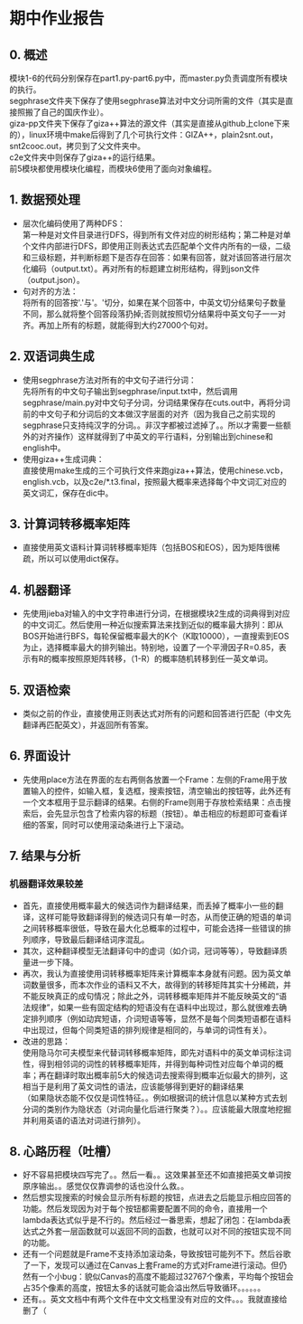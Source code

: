 # 期中作业报告
## 0. 概述
模块1-6的代码分别保存在part1.py-part6.py中，而master.py负责调度所有模块的执行。  
segphrase文件夹下保存了使用segphrase算法对中文分词所需的文件（其实是直接照搬了自己的国庆作业）。  
giza-pp文件夹下保存了giza++算法的源文件（其实是直接从github上clone下来的），linux环境中make后得到了几个可执行文件：GIZA++，plain2snt.out，snt2cooc.out，拷贝到了父文件夹中。  
c2e文件夹中则保存了giza++的运行结果。  
前5模块都使用模块化编程，而模块6使用了面向对象编程。
## 1. 数据预处理
+ 层次化编码使用了两种DFS：  
第一种是对文件目录进行DFS，得到所有文件对应的树形结构；第二种是对单个文件内部进行DFS，即使用正则表达式去匹配单个文件内所有的一级，二级和三级标题，并判断标题下是否存在回答：如果有回答，就对该回答进行层次化编码（output.txt）。再对所有的标题建立树形结构，得到json文件（output.json）。
+ 句对齐的方法：  
将所有的回答按'.'与'。'切分，如果在某个回答中，中英文切分结果句子数量不同，那么就将整个回答段落扔掉;否则就按照切分结果将中英文句子一一对齐。再加上所有的标题，就能得到大约27000个句对。
## 2. 双语词典生成
+ 使用segphrase方法对所有的中文句子进行分词：  
先将所有的中文句子输出到segphrase/input.txt中，然后调用segphrase/main.py对中文句子分词，分词结果保存在cuts.out中，再将分词前的中文句子和分词后的文本做汉字层面的对齐（因为我自己之前实现的segphrase只支持纯汉字的分词。。非汉字都被过滤掉了。。所以才需要一些额外的对齐操作）这样就得到了中英文的平行语料，分别输出到chinese和english中。  
+ 使用giza++生成词典：  
直接使用make生成的三个可执行文件来跑giza++算法，使用chinese.vcb，english.vcb，以及c2e/*.t3.final，按照最大概率来选择每个中文词汇对应的英文词汇，保存在dic中。
## 3. 计算词转移概率矩阵
+ 直接使用英文语料计算词转移概率矩阵（包括BOS和EOS），因为矩阵很稀疏，所以可以使用dict保存。
## 4. 机器翻译
+ 先使用jieba对输入的中文字符串进行分词，在根据模块2生成的词典得到对应的中文词汇。然后使用一种近似搜索算法来找到近似的概率最大排列：即从BOS开始进行BFS，每轮保留概率最大的K个（K取10000），一直搜索到EOS为止，选择概率最大的排列输出。特别地，设置了一个平滑因子R=0.85，表示有R的概率按照原矩阵转移，（1-R）的概率随机转移到任一英文单词。
## 5. 双语检索
+ 类似之前的作业，直接使用正则表达式对所有的问题和回答进行匹配（中文先翻译再匹配英文），并返回所有答案。
## 6. 界面设计
+ 先使用place方法在界面的左右两侧各放置一个Frame：左侧的Frame用于放置输入的控件，如输入框，复选框，搜索按钮，清空输出的按钮等，此外还有一个文本框用于显示翻译的结果。右侧的Frame则用于存放检索结果：点击搜索后，会先显示包含了检索内容的标题（按钮）。单击相应的标题即可查看详细的答案，同时可以使用滚动条进行上下滚动。
## 7. 结果与分析
### 机器翻译效果较差
+ 首先，直接使用概率最大的候选词作为翻译结果，而丢掉了概率小一些的翻译，这样可能导致翻译得到的候选词只有单一时态，从而使正确的短语的单词之间转移概率很低，导致在最大化总概率的过程中，可能会选择一些错误的排列顺序，导致最后翻译结词序混乱。
+ 其次，这种翻译模型无法翻译句中的虚词（如介词，冠词等等），导致翻译质量进一步下降。
+ 再次，我认为直接使用词转移概率矩阵来计算概率本身就有问题。因为英文单词数量很多，而本次作业的语料又不大，故得到的转移矩阵其实十分稀疏，并不能反映真正的成句情况；除此之外，词转移概率矩阵并不能反映英文的“语法规律”，如果一些有固定结构的短语没有在语料中出现过，那么就很难去确定排列顺序（例如动宾短语，介词短语等等，显然不是每个同类短语都在语料中出现过，但每个同类短语的排列规律是相同的，与单词的词性有关）。
+ 改进的思路：  
使用隐马尔可夫模型来代替词转移概率矩阵，即先对语料中的英文单词标注词性，得到相邻词的词性的转移概率矩阵，并得到每种词性对应每个单词的概率；再在翻译时取出概率前5大的候选词去搜索得到概率近似最大的排列，这相当于是利用了英文词性的语法，应该能够得到更好的翻译结果  
（如果隐状态能不仅仅是词性特征。。例如根据词的统计信息以某种方式去划分词的类别作为隐状态（对词向量化后进行聚类？）。。应该能最大限度地挖掘并利用英语的语法对词进行排列）。
## 8. 心路历程（吐槽）
+ 好不容易把模块四写完了。。然后一看。。这效果甚至还不如直接把英文单词按原序输出。。感觉仅仅靠调参的话也没什么救。。  
+ 然后想实现搜索的时候会显示所有标题的按钮，点进去之后能显示相应回答的功能。然后发现因为对于每个按钮都需要配置不同的命令，直接用一个lambda表达式似乎是不行的。然后经过一番思索，想起了闭包：在lambda表达式之外套一层函数就可以返回不同的函数，也就可以对不同的按钮实现不同的功能。  
+ 还有一个问题就是Frame不支持添加滚动条，导致按钮可能列不下。然后谷歌了一下，发现可以通过在Canvas上套Frame的方式对Frame进行滚动。但仍然有一个小bug：貌似Canvas的高度不能超过32767个像素，平均每个按钮会占35个像素的高度，按钮太多的话就可能会溢出然后导致循环。。。。。。  
+ 还有。。英文文档中有两个文件在中文文档里没有对应的文件。。。我就直接给删了（
